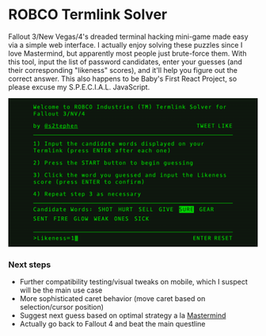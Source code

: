 # ROBCO Termlink Solver

Fallout 3/New Vegas/4's dreaded terminal hacking mini-game made easy via a simple web interface. I actually enjoy solving these puzzles since I love Mastermind, but apparently most people just brute-force them. With this tool, input the list of password candidates, enter your guesses (and their corresponding "likeness" scores), and it'll help you figure out the correct answer. This also happens to be Baby's First React Project, so please excuse my S.P.E.C.I.A.L. JavaScript.

![ROBCO Termlink Solver](share-preview.png)

### Next steps
* Further compatibility testing/visual tweaks on mobile, which I suspect will be the main use case
* More sophisticated caret behavior (move caret based on selection/cursor position)
* Suggest next guess based on optimal strategy a la [Mastermind](http://mathworld.wolfram.com/Mastermind.html)
* Actually go back to Fallout 4 and beat the main questline

